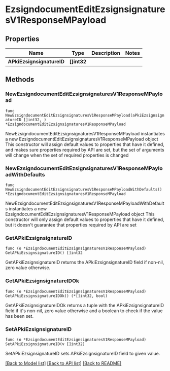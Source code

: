 # EzsigndocumentEditEzsignsignaturesV1ResponseMPayload

## Properties

Name | Type | Description | Notes
------------ | ------------- | ------------- | -------------
**APkiEzsignsignatureID** | **[]int32** |  | 

## Methods

### NewEzsigndocumentEditEzsignsignaturesV1ResponseMPayload

`func NewEzsigndocumentEditEzsignsignaturesV1ResponseMPayload(aPkiEzsignsignatureID []int32, ) *EzsigndocumentEditEzsignsignaturesV1ResponseMPayload`

NewEzsigndocumentEditEzsignsignaturesV1ResponseMPayload instantiates a new EzsigndocumentEditEzsignsignaturesV1ResponseMPayload object
This constructor will assign default values to properties that have it defined,
and makes sure properties required by API are set, but the set of arguments
will change when the set of required properties is changed

### NewEzsigndocumentEditEzsignsignaturesV1ResponseMPayloadWithDefaults

`func NewEzsigndocumentEditEzsignsignaturesV1ResponseMPayloadWithDefaults() *EzsigndocumentEditEzsignsignaturesV1ResponseMPayload`

NewEzsigndocumentEditEzsignsignaturesV1ResponseMPayloadWithDefaults instantiates a new EzsigndocumentEditEzsignsignaturesV1ResponseMPayload object
This constructor will only assign default values to properties that have it defined,
but it doesn't guarantee that properties required by API are set

### GetAPkiEzsignsignatureID

`func (o *EzsigndocumentEditEzsignsignaturesV1ResponseMPayload) GetAPkiEzsignsignatureID() []int32`

GetAPkiEzsignsignatureID returns the APkiEzsignsignatureID field if non-nil, zero value otherwise.

### GetAPkiEzsignsignatureIDOk

`func (o *EzsigndocumentEditEzsignsignaturesV1ResponseMPayload) GetAPkiEzsignsignatureIDOk() (*[]int32, bool)`

GetAPkiEzsignsignatureIDOk returns a tuple with the APkiEzsignsignatureID field if it's non-nil, zero value otherwise
and a boolean to check if the value has been set.

### SetAPkiEzsignsignatureID

`func (o *EzsigndocumentEditEzsignsignaturesV1ResponseMPayload) SetAPkiEzsignsignatureID(v []int32)`

SetAPkiEzsignsignatureID sets APkiEzsignsignatureID field to given value.



[[Back to Model list]](../README.md#documentation-for-models) [[Back to API list]](../README.md#documentation-for-api-endpoints) [[Back to README]](../README.md)


